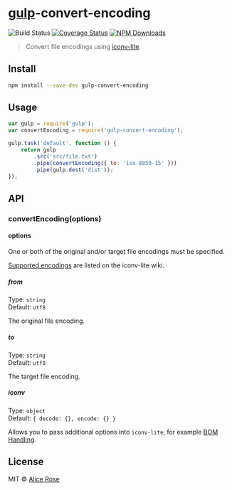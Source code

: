 # [gulp](http://gulpjs.com)-convert-encoding

![Build Status](https://github.com/heldinz/gulp-convert-encoding/actions/workflows/main.yml/badge.svg)
[![Coverage Status](https://coveralls.io/repos/heldinz/gulp-convert-encoding/badge.svg?branch=main)](https://coveralls.io/r/heldinz/gulp-convert-encoding?branch=main)
[![NPM Downloads](https://img.shields.io/npm/dm/gulp-convert-encoding.svg)](https://www.npmjs.com/package/gulp-convert-encoding)

> Convert file encodings using [iconv-lite](https://github.com/ashtuchkin/iconv-lite).

## Install

```sh
npm install --save-dev gulp-convert-encoding
```

## Usage

```js
var gulp = require('gulp');
var convertEncoding = require('gulp-convert-encoding');

gulp.task('default', function () {
	return gulp
		.src('src/file.txt')
		.pipe(convertEncoding({ to: 'iso-8859-15' }))
		.pipe(gulp.dest('dist'));
});
```

## API

### convertEncoding(options)

#### options

One or both of the original and/or target file encodings must be specified.

[Supported encodings](https://github.com/ashtuchkin/iconv-lite/wiki/Supported-Encodings) are listed on the iconv-lite wiki.

##### from

Type: `string`  
Default: `utf8`

The original file encoding.

##### to

Type: `string`  
Default: `utf8`

The target file encoding.

##### iconv

Type: `object`  
Default: `{ decode: {}, encode: {} }`

Allows you to pass additional options into `iconv-lite`, for example [BOM Handling](https://github.com/ashtuchkin/iconv-lite#bom-handling).

## License

MIT © [Alice Rose](https://github.com/heldinz)
